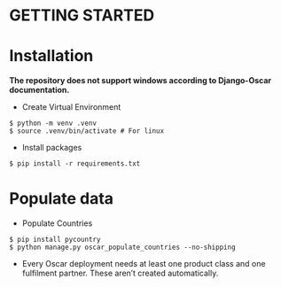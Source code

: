 GETTING STARTED
===============

# Installation

<b>The repository does not support windows according to Django-Oscar documentation.</b>

* Create Virtual Environment

```
$ python -m venv .venv
$ source .venv/bin/activate # For linux
```


* Install packages

```
$ pip install -r requirements.txt
```

# Populate data

* Populate Countries

```
$ pip install pycountry
$ python manage.py oscar_populate_countries --no-shipping
```
        
* Every Oscar deployment needs at least one product class and one fulfilment partner. These aren’t created automatically.

 